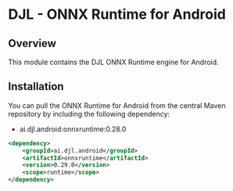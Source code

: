 # DJL - ONNX Runtime for Android

## Overview
This module contains the DJL ONNX Runtime engine for Android.

## Installation
You can pull the ONNX Runtime for Android from the central Maven repository by including the following dependency:

- ai.djl.android:onnxruntime:0.28.0

```xml
<dependency>
    <groupId>ai.djl.android</groupId>
    <artifactId>onnxruntime</artifactId>
    <version>0.29.0</version>
    <scope>runtime</scope>
</dependency>
```
